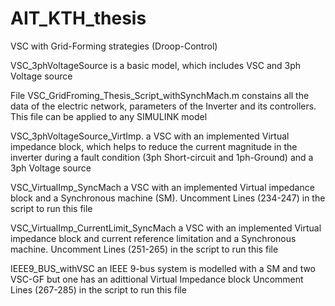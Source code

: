 # AIT_KTH_thesis
VSC with Grid-Forming strategies (Droop-Control)

VSC_3phVoltageSource   is a basic model, which includes VSC and 3ph Voltage source

File VSC_GridFroming_Thesis_Script_withSynchMach.m constains all the data of the electric network, parameters of the Inverter and its controllers. This file can be applied to any SIMULINK model

VSC_3phVoltageSource_VirtImp.   a VSC with an implemented Virtual impedance block, which helps to reduce the current magnitude in the inverter during a fault condition (3ph Short-circuit and 1ph-Ground) and a 3ph Voltage source

VSC_VirtualImp_SyncMach  a VSC with an implemented Virtual impedance block  and a Synchronous machine (SM). Uncomment Lines (234-247) in the script to run this file

VSC_VirtualImp_CurrentLimit_SyncMach    a VSC with an implemented Virtual impedance block and current reference limitation  and a Synchronous machine. Uncomment Lines (251-265) in the script to run this file

IEEE9_BUS_withVSC  an IEEE 9-bus system is modelled with a SM and two VSC-GF but one has an adittional Virtual Impedance block
Uncomment Lines (267-285) in the script to run this file
